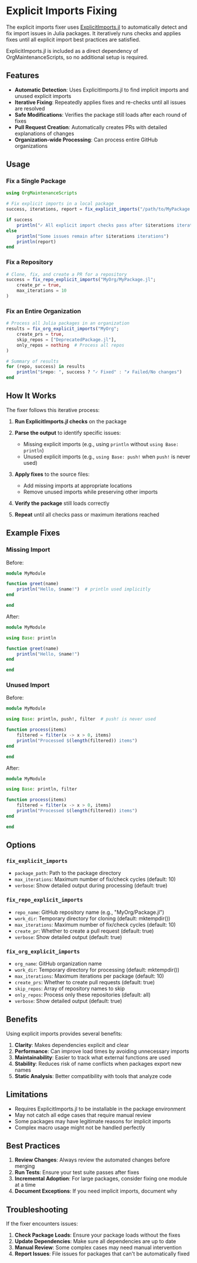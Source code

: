 # Explicit Imports Fixing

The explicit imports fixer uses [ExplicitImports.jl](https://github.com/ericphanson/ExplicitImports.jl) to automatically detect and fix import issues in Julia packages. It iteratively runs checks and applies fixes until all explicit import best practices are satisfied.

ExplicitImports.jl is included as a direct dependency of OrgMaintenanceScripts, so no additional setup is required.

## Features

  - **Automatic Detection**: Uses ExplicitImports.jl to find implicit imports and unused explicit imports
  - **Iterative Fixing**: Repeatedly applies fixes and re-checks until all issues are resolved
  - **Safe Modifications**: Verifies the package still loads after each round of fixes
  - **Pull Request Creation**: Automatically creates PRs with detailed explanations of changes
  - **Organization-wide Processing**: Can process entire GitHub organizations

## Usage

### Fix a Single Package

```julia
using OrgMaintenanceScripts

# Fix explicit imports in a local package
success, iterations, report = fix_explicit_imports("/path/to/MyPackage.jl")

if success
    println("✓ All explicit import checks pass after $iterations iterations!")
else
    println("Some issues remain after $iterations iterations")
    println(report)
end
```

### Fix a Repository

```julia
# Clone, fix, and create a PR for a repository
success = fix_repo_explicit_imports("MyOrg/MyPackage.jl";
    create_pr = true,
    max_iterations = 10
)
```

### Fix an Entire Organization

```julia
# Process all Julia packages in an organization
results = fix_org_explicit_imports("MyOrg";
    create_prs = true,
    skip_repos = ["DeprecatedPackage.jl"],
    only_repos = nothing  # Process all repos
)

# Summary of results
for (repo, success) in results
    println("$repo: ", success ? "✓ Fixed" : "✗ Failed/No changes")
end
```

## How It Works

The fixer follows this iterative process:

 1. **Run ExplicitImports.jl checks** on the package

 2. **Parse the output** to identify specific issues:
    
      + Missing explicit imports (e.g., using `println` without `using Base: println`)
      + Unused explicit imports (e.g., `using Base: push!` when `push!` is never used)
 3. **Apply fixes** to the source files:
    
      + Add missing imports at appropriate locations
      + Remove unused imports while preserving other imports
 4. **Verify the package** still loads correctly
 5. **Repeat** until all checks pass or maximum iterations reached

## Example Fixes

### Missing Import

Before:

```julia
module MyModule

function greet(name)
    println("Hello, $name!")  # println used implicitly
end

end
```

After:

```julia
module MyModule

using Base: println

function greet(name)
    println("Hello, $name!")
end

end
```

### Unused Import

Before:

```julia
module MyModule

using Base: println, push!, filter  # push! is never used

function process(items)
    filtered = filter(x -> x > 0, items)
    println("Processed $(length(filtered)) items")
end

end
```

After:

```julia
module MyModule

using Base: println, filter

function process(items)
    filtered = filter(x -> x > 0, items)
    println("Processed $(length(filtered)) items")
end

end
```

## Options

### `fix_explicit_imports`

  - `package_path`: Path to the package directory
  - `max_iterations`: Maximum number of fix/check cycles (default: 10)
  - `verbose`: Show detailed output during processing (default: true)

### `fix_repo_explicit_imports`

  - `repo_name`: GitHub repository name (e.g., "MyOrg/Package.jl")
  - `work_dir`: Temporary directory for cloning (default: mktempdir())
  - `max_iterations`: Maximum number of fix/check cycles (default: 10)
  - `create_pr`: Whether to create a pull request (default: true)
  - `verbose`: Show detailed output (default: true)

### `fix_org_explicit_imports`

  - `org_name`: GitHub organization name
  - `work_dir`: Temporary directory for processing (default: mktempdir())
  - `max_iterations`: Maximum iterations per package (default: 10)
  - `create_prs`: Whether to create pull requests (default: true)
  - `skip_repos`: Array of repository names to skip
  - `only_repos`: Process only these repositories (default: all)
  - `verbose`: Show detailed output (default: true)

## Benefits

Using explicit imports provides several benefits:

 1. **Clarity**: Makes dependencies explicit and clear
 2. **Performance**: Can improve load times by avoiding unnecessary imports
 3. **Maintainability**: Easier to track what external functions are used
 4. **Stability**: Reduces risk of name conflicts when packages export new names
 5. **Static Analysis**: Better compatibility with tools that analyze code

## Limitations

  - Requires ExplicitImports.jl to be installable in the package environment
  - May not catch all edge cases that require manual review
  - Some packages may have legitimate reasons for implicit imports
  - Complex macro usage might not be handled perfectly

## Best Practices

 1. **Review Changes**: Always review the automated changes before merging
 2. **Run Tests**: Ensure your test suite passes after fixes
 3. **Incremental Adoption**: For large packages, consider fixing one module at a time
 4. **Document Exceptions**: If you need implicit imports, document why

## Troubleshooting

If the fixer encounters issues:

 1. **Check Package Loads**: Ensure your package loads without the fixes
 2. **Update Dependencies**: Make sure all dependencies are up to date
 3. **Manual Review**: Some complex cases may need manual intervention
 4. **Report Issues**: File issues for packages that can't be automatically fixed
